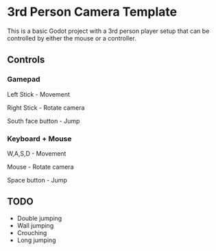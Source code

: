 # 3rd Person Camera Template

This is a basic Godot project with a 3rd person player setup that can be controlled by either the mouse or a controller.

## Controls
### Gamepad
Left Stick - Movement 

Right Stick - Rotate camera 

South face button - Jump 

### Keyboard + Mouse
W,A,S,D - Movement

Mouse - Rotate camera

Space button - Jump

## TODO
- Double jumping
- Wall jumping
- Crouching
- Long jumping